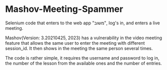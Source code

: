# Mashov-Meeting-Spammer
Selenium code that enters to the web app "משוב", log's in, and enters a live meeting.

Mashov(Version: 3.20210425, 2023) has a vulnerability in the video meeting feature that allows the same user to enter the meeting with different session_id.
It then shows in the meeting the same person several times.

The code is rather simple, it requires the username and password to log in, the number of the lesson from the available ones and the number of entries.


